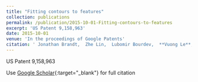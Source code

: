 ```yaml
---
title: "Fitting contours to features"
collection: publications
permalink: /publication/2015-10-01-Fitting-contours-to-features
excerpt: 'US Patent 9,158,963'
date: 2015-10-01
venue: 'In the proceedings of Google Patents'
citation: ' Jonathan Brandt,  Zhe Lin,  Lubomir Bourdev,  **Vuong Le**, &quot;Fitting contours to features.&quot; In the proceedings of Google Patents, 2015.'
---
```

US Patent 9,158,963

Use [Google Scholar](https://scholar.google.com/scholar?q=Fitting+contours+to+features){:target="_blank"} for full citation